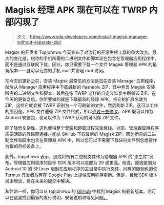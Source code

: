 # Magisk 经理 APK 现在可以在 TWRP 内部闪现了

> 原文：<https://www.xda-developers.com/install-magisk-manager-without-separate-zip/>

Magisk 的开发者 Topjohnwu 今天宣布了对流行的开源生根工具的重大改变。最大的变化是，根你的手机所需的二进制文件和脚本现在包含在管理器应用程序中，而不是通过互联网下载。因此，你只需要下载一个文件 Magisk 管理器 APK 的最新版本——就可以让你的手机 root 并管理 root 访问。

在今天的更新之前，安装 Magisk 最常见的方法是首先安装 Manager 应用程序，然后从 Manager 应用程序中下载最新的 flashable ZIP，其中包含 Magisk 安装所需的二进制文件和脚本，最后在像 TWRP 这样的自定义恢复中刷新该 ZIP。在今天的更新之后，你所要做的就是下载最新的经理 APK，把它的扩展名改为 ZIP，这样它就会被 TWRP 识别为一个可刷新的文件，然后刷新 ZIP。这可以工作的原因是，APK 文件遵循 ZIP 文件格式，所以[通过一些修改](https://github.com/topjohnwu/Magisk/commit/ec8fffe61cf6c2ce66a52d9e8b33cd6e60c7ceb8)，APK 既可以作为 Android 安装包，也可以作为 TWRP 认可的可闪存 ZIP 文件。

除了降低复杂性，这也使得整个安装和卸载过程完全离线。以前，管理器应用程序需要活跃的互联网连接才能从 GitHub 下载最新的 Magisk ZIP。因为所需的二进制文件和脚本包含在管理器 APK 中，所以您可以不需要下载任何文件到您想要作为根的目标设备上。

此外，topjohnwu 表示，通过将所有二进制文件作为管理器 APK 的“原生库”发布，管理器应用程序的目标 SDK 版本可以设置为 29 或更高。他说，原因是因为 Android 10 的 SELinux 限制在应用程序的主目录中执行文件，同样的限制也迫使 Termux 开发者放弃在 Google Play 上提供应用程序更新。但是，目标 SDK 版本尚未增加，将在未来的提交中解决。

和往常一样，你可以从 topjohnwu 的 [GitHub](https://github.com/topjohnwu/Magisk) 中找到 Magisk 的最新版本。你可以在这里找到最新的发行说明、安装说明和常见问题[。](https://topjohnwu.github.io/Magisk/)